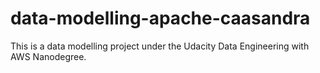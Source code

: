# data-modelling-apache-caasandra
This is a data modelling project under the Udacity Data Engineering with AWS Nanodegree. 
